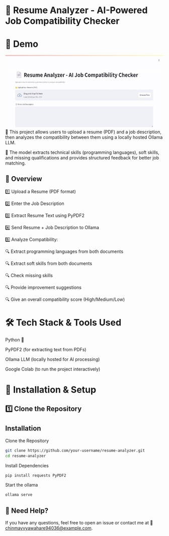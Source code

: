 # 🚀 Resume Analyzer - AI-Powered Job Compatibility Checker
# 🎥 Demo  

![Resume Analyzer Demo](demo.gif)
🔹 This project allows users to upload a resume (PDF) and a job description, then analyzes the compatibility between them using a locally hosted Ollama LLM.

🔹 The model extracts technical skills (programming languages), soft skills, and missing qualifications and provides structured feedback for better job matching.


 
## 📌 Overview

1️⃣ Upload a Resume (PDF format)

2️⃣ Enter the Job Description

3️⃣ Extract Resume Text using PyPDF2

4️⃣ Send Resume + Job Description to Ollama

5️⃣ Analyze Compatibility:

🔍 Extract programming languages from both documents

🔍 Extract soft skills from both documents

🔍 Check missing skills

🔍 Provide improvement suggestions

🔍 Give an overall compatibility score (High/Medium/Low)

# 🛠 Tech Stack & Tools Used

Python 🐍

PyPDF2 (for extracting text from PDFs)

Ollama LLM (locally hosted for AI processing)

Google Colab (to run the project interactively)

# 🚀 Installation & Setup
## 1️⃣ Clone the Repository




## Installation

Clone the Repository

```bash
git clone https://github.com/your-username/resume-analyzer.git
cd resume-analyzer

```
Install Dependencies

```bash
pip install requests PyPDF2

```
Start the ollama

```bash
ollama serve

```

## 📧 Need Help?
If you have any questions, feel free to open an issue or contact me at 📩 chinmayvyawahare94036@example.com.







    
